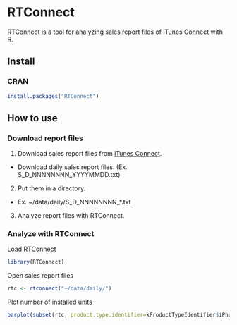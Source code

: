 RTConnect
=========
RTConnect is a tool for analyzing sales report files of iTunes Connect with R.

Install
-------
### CRAN ###
```r
install.packages("RTConnect")
```

How to use
----------
### Download report files ###
1. Download sales report files from [iTunes Connect](https://itunesconnect.apple.com/WebObjects/).
  * Download daily sales report files. (Ex. S_D_NNNNNNNN_YYYYMMDD.txt)
2. Put them in a directory.
  * Ex. ~/data/daily/S_D_NNNNNNNN_*.txt
3. Analyze report files with RTConnect.

### Analyze with RTConnect ###
Load RTConnect  
```r
library(RTConnect)
```

Open sales report files  
```r
rtc <- rtconnect("~/data/daily/")
```

Plot number of installed units  
```r
barplot(subset(rtc, product.type.identifier=kProductTypeIdentifier$iPhoneInstall), type="daily")
```
